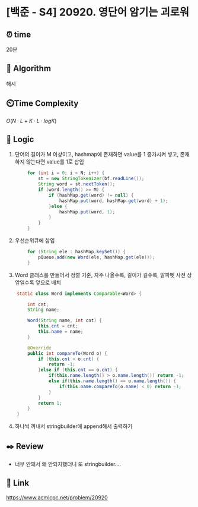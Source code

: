 # [백준 - S4] 20920. 영단어 암기는 괴로워

## ⏰  **time**
20분

## :pushpin: **Algorithm**
해시

## ⏲️**Time Complexity**
$O(N·L + K·L·logK)$

## :round_pushpin: **Logic**
1. 단어의 길이가 M 이상이고, hashmap에 존재하면 value를 1 증가시켜 넣고, 존재하지 않는다면 value를 1로 삽입
```java
        for (int i = 0; i < N; i++) {
            st = new StringTokenizer(bf.readLine());
            String word = st.nextToken();
            if (word.length() >= M) {
                if (hashMap.get(word) != null) {
                    hashMap.put(word, hashMap.get(word) + 1); 
                }else {
                    hashMap.put(word, 1);
                }
            }
        }
```
2. 우선순위큐에 삽입
```java
        for (String ele : hashMap.keySet()) {
            pQueue.add(new Word(ele, hashMap.get(ele)));
        }
```
3. Word 클래스를 만들어서 정렬 기준, 자주 나올수록, 길이가 길수록, 알파벳 사전 상 앞일수록 앞으로 배치
```java
    static class Word implements Comparable<Word> {

        int cnt;
        String name;

        Word(String name, int cnt) {
            this.cnt = cnt;
            this.name = name;
        }

        @Override
        public int compareTo(Word o) {
            if (this.cnt > o.cnt) {
                return -1; 
            }else if (this.cnt == o.cnt) {
                if(this.name.length() > o.name.length()) return -1;
                else if(this.name.length() == o.name.length()) {
                    if(this.name.compareTo(o.name) < 0) return -1;
                }
            }
            return 1;
        }
    }
```
4. 하나씩 꺼내서 stringbuilder에 append해서 출력하기

## :black_nib: **Review**
- 너무 안돼서 왜 안되지했더니 또 stringbuilder....

## 📡 Link
https://www.acmicpc.net/problem/20920
